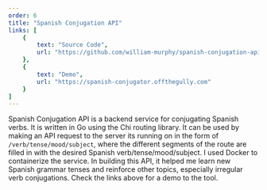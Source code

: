 ```yaml
---
order: 6
title: "Spanish Conjugation API"
links: [
    {
        text: "Source Code",
        url: "https://github.com/william-murphy/spanish-conjugation-api"
    },
    {
        text: "Demo",
        url: "https://spanish-conjugator.offthegully.com"
    }
]
---
```

Spanish Conjugation API is a backend service for conjugating Spanish verbs. It is written in Go using the Chi routing library. It can be used by making an API request to the server its running on in the form of `/verb/tense/mood/subject`, where the different segments of the route are filled in with the desired Spanish verb/tense/mood/subject. I used Docker to containerize the service. In building this API, it helped me learn new Spanish grammar tenses and reinforce other topics, especially irregular verb conjugations. Check the links above for a demo to the tool.